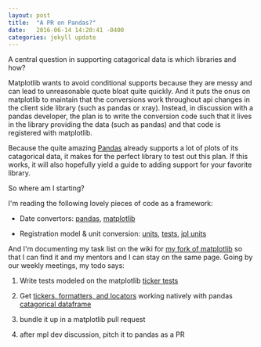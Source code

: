 ```yaml
---
layout: post
title:  "A PR on Pandas?"
date:   2016-06-14 14:20:41 -0400
categories: jekyll update
---
```

A central question in supporting catagorical data is which libraries and how? 

Matplotlib wants to avoid conditional supports because they are messy and can lead to unreasonable quote bloat quite quickly. 
And it puts the onus on matplotlib to maintain that the conversions work throughout api changes in the client side library (such as pandas or xray). 
Instead, in discussion with a pandas developer, the plan is to write the conversion code such that it lives in the library providing the data (such as pandas) 
and that code is registered with matplotlib.

Because the quite amazing <a href="http://pandas.pydata.org/">Pandas</a> already supports a lot of plots of its catagorical data, 
it makes for the perfect library to test out this plan. If this works, it will also hopefully yield a guide to adding support for your favorite 
library. 

So where am I  starting? 

I'm reading the following lovely pieces of code as a framework:
 
 * Date convertors: [pandas](https://github.com/pydata/pandas/blob/master/pandas/tseries/converter.py), [matplotlib](https://github.com/matplotlib/matplotlib/blob/master/lib/matplotlib/dates.py)
 
 * Registration model & unit conversion: [units](https://github.com/matplotlib/matplotlib/blob/master/lib/matplotlib/units.py), 
 [tests](https://github.com/matplotlib/matplotlib/blob/master/lib/matplotlib/tests/test_units.py),
 [jpl units](https://github.com/matplotlib/matplotlib/tree/master/lib/matplotlib/testing/jpl_units)
 
And I'm documenting my task list on the wiki 
for [my fork of matplotlib](https://github.com/story645/matplotlib/wiki/gsoc) so that I can find it and my mentors and I can stay
on the same page. Going by our weekly meetings, my todo says:

1) Write tests modeled on the matplotlib [ticker tests](https://github.com/matplotlib/matplotlib/blob/master/lib/matplotlib/tests/test_ticker.py#L215)

2) Get [tickers, formatters, and locators](http://matplotlib.org/api/ticker_api.html) working natively with 
pandas [catagorical dataframe](http://pandas.pydata.org/pandas-docs/stable/categorical.html)

3) bundle it up in a matplotlib pull request

4) after mpl dev discussion, pitch it to pandas as a PR
